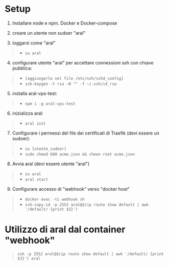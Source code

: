 # Setup

1. Installare node e npm. Docker e Docker-compose

2. creare un utente non sudoer "aral"

3. loggarsi come "aral"
>   - `su aral`

4. configurare utente "aral" per accettare connessioni ssh con chiave pubblica: 
>   - `[aggiungerlo nel file /etc/ssh/sshd_config]`
>   - `ssh-keygen -t rsa -N "" -f ~/.ssh/id_rsa`

5. installa aral-vps-test: 
>   - `npm i -g aral-vps-test`

6. inizializza aral: 
>   - `aral init`

7. Configurare i permessi del file dei certificati di Traefik (devi essere un sudoer): 
>   - `su [utente_sudoer]`
>   - `sudo chmod 600 acme.json && chown root acme.json`

8. Avvia aral (devi essere utente "aral")
>   - `su aral`
>   - `aral start`

9. Configurare accesso di "webhook" verso "docker host"
>   - `docker exec -ti webhook sh`
>   - `ssh-copy-id -p 2552 aral@$(ip route show default | awk '/default/ {print $3}')`

# Utilizzo di aral dal container "webhook"
> `ssh -p 2552 aral@$(ip route show default | awk '/default/ {print $3}') aral`
